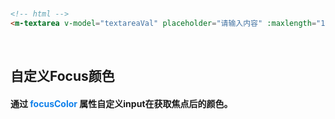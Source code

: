 <br/>

```html
<!-- html -->
<m-textarea v-model="textareaVal" placeholder="请输入内容" :maxlength="100"></m-textarea>
```
<br/>


## 自定义Focus颜色
#### 通过 <font color=#0e80eb>**focusColor**</font> 属性自定义input在获取焦点后的颜色。
<br/>